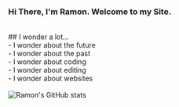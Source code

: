 ### Hi There, I'm Ramon. Welcome to my Site.
<br>
## I wonder a lot...<br>
- I wonder about the future<br>
- I wonder about the past<br>
- I wonder about coding<br>
- I wonder about editing<br>
- I wonder about websites<br>
<br>
<img align="left" alt="Ramon's GitHub stats" src="https://github-readme-stats.vercel.app/api?username=ariasramon)](https://github.com/ariasramon/github-readme-stats" />